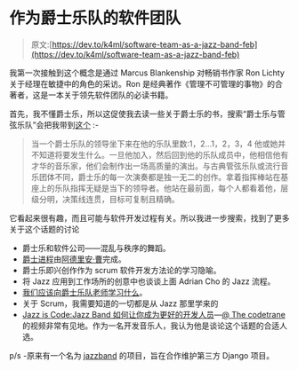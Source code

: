 # 作为爵士乐队的软件团队

> 原文:[https://dev.to/k4ml/software-team-as-a-jazz-band-feb](https://dev.to/k4ml/software-team-as-a-jazz-band-feb)

我第一次接触到这个概念是通过 Marcus Blankenship 对畅销书作家 Ron Lichty 关于经理在敏捷中的角色的采访。Ron 是经典著作《管理不可管理的事物》的合著者，这是一本关于领先软件团队的必读书籍。

首先，我不懂爵士乐，所以这促使我去读一些关于爵士乐的书，搜索“爵士乐与管弦乐队”会把我带到[这个](https://beverleysimpson.com/2014/03/25/jazz-vs-orchestra-a-question-of-control/) :-

> 当一个爵士乐队的领导坐下来在他的乐队里数:1，2…1，2，3，4 他或她并不知道将要发生什么。一旦他加入，然后回到他的乐队成员中，他相信他有才华的音乐家，他们会制作出一场高质量的演出。与古典管弦乐队或流行音乐团体不同，爵士乐的每一次演奏都是独一无二的创作。拿着指挥棒站在基座上的乐队指挥无疑是当下的领导者。他站在最前面，每个人都看着他，层级分明，决策线连贯，目标可复制且精确。

它看起来很有趣，而且可能与软件开发过程有关。所以我进一步搜索，找到了更多关于这个话题的讨论

*   爵士乐和软件公司——混乱与秩序的舞蹈。
*   [爵士进程](http://www.drdobbs.com/tools/the-jazz-process/222900758)由[阿德里安·曹](http://www.adriancho.com/)完成。
*   爵士乐即兴创作作为 scrum 软件开发方法论的学习隐喻。
*   将 Jazz 应用到工作场所的创意中也谈谈上面 Adrian Cho 的 Jazz 流程。
*   [我们应该向爵士乐队老师学习什么](https://www.psychologytoday.com/us/blog/memory-medic/201204/what-we-should-learn-jazz-band-teachers)。
*   关于 Scrum，我需要知道的一切都是从 Jazz 那里学来的
*   [Jazz is Code:Jazz Band 如何让你成为更好的开发人员](https://dev.to/thecodetrane/jazz-is-code-how-the-jazz-band-can-make-you-a-better-developer-2nkn)—[@ The codetrane](https://dev.to/thecodetrane)的视频非常有见地。作为一名开发音乐人，我认为他是谈论这个话题的合适人选。

p/s -原来有一个名为 [jazzband](https://jazzband.co/about) 的项目，旨在合作维护第三方 Django 项目。